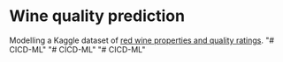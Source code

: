 # Wine quality prediction
Modelling a Kaggle dataset of [red wine properties and quality ratings](https://www.kaggle.com/uciml/red-wine-quality-cortez-et-al-2009). 
"# CICD-ML" 
"# CICD-ML" 
"# CICD-ML" 

